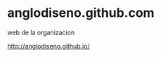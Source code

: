 anglodiseno.github.com
======================

web de la organizacion

http://anglodiseno.github.io/
